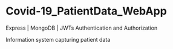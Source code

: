 # Covid-19_PatientData_WebApp
Express | MongoDB |  JWTs Authentication and Authorization

Information system capturing patient data
